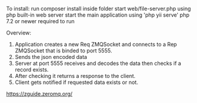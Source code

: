 To install:
run composer install inside folder
start web/file-server.php using php built-in web server
start the main application using 'php yii serve'
php 7.2 or newer required to run







Overview:
1. Application creates a new Req ZMQSocket and connects to a Rep ZMQSocket that is binded to port 5555.
2. Sends the json encoded data
3. Server at port 5555 receives and decodes the data then checks if a record exists.
4. After checking it returns a response to the client.
5. Client gets notified if requested data exists or not.


https://zguide.zeromq.org/
